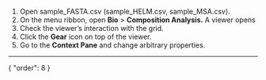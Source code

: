 1. Open sample_FASTA.csv (sample_HELM.csv, sample_MSA.csv).
2. On the menu ribbon, open **Bio** > **Composition Analysis.** A viewer opens
3. Check the viewer’s interaction with the grid.
4. Click the **Gear** icon on top of the viewer.
5. Go to the **Context Pane** and change arbitrary properties.
---
{
  "order": 8
}